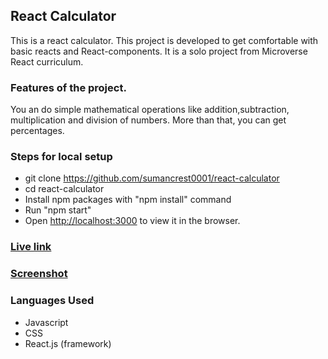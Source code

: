 ## React Calculator
 This is a react calculator. This project is developed to get comfortable with basic reacts and React-components. It is a solo project from Microverse React curriculum.

 ### Features of the project.
 You an do simple mathematical operations like addition,subtraction, multiplication and division of numbers. More than that, you can get percentages.


### Steps for local setup
- git clone https://github.com/sumancrest0001/react-calculator
- cd react-calculator
- Install npm packages with "npm install" command
- Run "npm start"
- Open [http://localhost:3000](http://localhost:3000) to view it in the browser.


### [Live link](https://magical-calculator.herokuapp.com/)

### [Screenshot](./src/assets/screenshot.png)

### Languages Used

- Javascript
- CSS
- React.js (framework)
